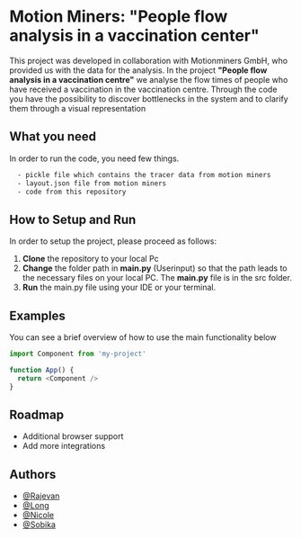 <!---## TODO for the Techies
Please **fill out the following information below**, as soon as possible. It is **required** to have this file completely filled out and up to date at the end of the project phase.
You can of course use this file to manage your project, e.g. as a place to keep your todos and to plan your features. Also, feel free to edit this readme in any kind of way you like, but the required base layout and information should be consistent throughout all techie projects.

**Hint:** The following file is written in `markdown` which is a language to format text with simple characters. If you are unsure on how to use markdown then have a look at [this guide](https://www.markdownguide.org/basic-syntax/)

By the end you should have filled out the following:
1. **Project Title:** The title of the project, including a description which states the motivation/problem of the project and the developed solution.
2. **How to Setup and Run:** The respective commands to install and run the project
3. **Examples:** A brief overview on how to use the main functionalities of your project (does not have to be code)
4. **Roadmap:** The general outline of what you want to do in what order. Please keep this up to date, so that we can follow what you are and will be doing.
5. **Authors:** Please add all of you and link your respective GitHub profile and other information if you want to. This part if completely up to you.
6. If you are done filling out the information below, please **delete this TODO Section** to keep your project readme clean for other people to get to know more about your project.
-->
# Motion Miners: "People flow analysis in a vaccination center"

This project was developed in collaboration with Motionminers GmbH, who provided us with the data for the analysis.
In the project **"People flow analysis in a vaccination centre"** we analyse the flow times of people who have received a vaccination in the vaccination centre. Through the code you have the possibility to discover bottlenecks in the system and to clarify them through a visual representation

## What you need

In order to run the code, you need few things.

```bash
  - pickle file which contains the tracer data from motion miners
  - layout.json file from motion miners
  - code from this repository
``` 
## How to Setup and Run

In order to setup the project, please proceed as follows:


  1. **Clone** the repository to your local Pc
  2. **Change** the folder path in **main.py** (Userinput) so that the path leads to the necessary files on your local PC. The **main.py** file is in the src folder.
  3. **Run** the main.py file using your IDE or your terminal.
  

## Examples

You can see a brief overview of how to use the main functionality below

```javascript
import Component from 'my-project'

function App() {
  return <Component />
}
```

  
## Roadmap

- Additional browser support
- Add more integrations

  
## Authors

- [@Rajevan](https://github.com/rrajevan)
- [@Long](https://github.com/longdoan7421)
- [@Nicole](https://github.com/NicoleHH)
- [@Sobika](https://github.com/So2209)

  

